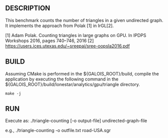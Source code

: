 ## DESCRIPTION

This benchmark counts the number of triangles in a given undirected graph. It implements the approach from Polak [1] in IrGL[2].

[1] Adam Polak. Counting triangles in large graphs on GPU. In IPDPS Workshops 2016,  pages  740–746,  2016
[2] https://users.ices.utexas.edu/~sreepai/sree-oopsla2016.pdf

## BUILD

Assuming CMake is performed in the ${GALOIS\_ROOT}/build, compile the application by executing the
following command in the ${GALOIS\_ROOT}/build/lonestar/analytics/gpu/triangle directory.

`make -j`

## RUN

Execute as: ./triangle-counting [-o output-file] undirected-graph-file

e.g., ./triangle-counting -o outfile.txt road-USA.sgr
